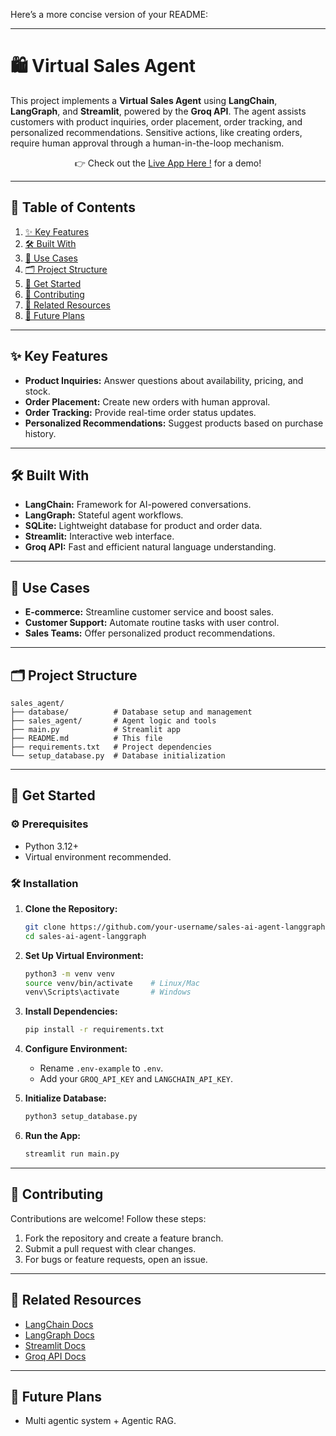 Here’s a more concise version of your README:

---

# 🛍️ Virtual Sales Agent


This project implements a **Virtual Sales Agent** using **LangChain**, **LangGraph**, and **Streamlit**, powered by the **Groq API**. The agent assists customers with product inquiries, order placement, order tracking, and personalized recommendations. Sensitive actions, like creating orders, require human approval through a human-in-the-loop mechanism.

<p align="center">
  👉 Check out the <a href="Streamlit hosted Agent">Live App Here !</a> for a demo!
</p>

---

## 📑 Table of Contents
1. [✨ Key Features](#key-features)
2. [🛠️ Built With](#built-with)
3. [🎯 Use Cases](#use-cases)
4. [🗂️ Project Structure](#project-structure)
5. [🚀 Get Started](#get-started)
6. [🤝 Contributing](#contributing)
7. [🔗 Related Resources](#related-resources)
8. [🔮 Future Plans](#future-plans)

---

## ✨ Key Features

- **Product Inquiries:** Answer questions about availability, pricing, and stock.
- **Order Placement:** Create new orders with human approval.
- **Order Tracking:** Provide real-time order status updates.
- **Personalized Recommendations:** Suggest products based on purchase history.

---

## 🛠️ Built With

- **LangChain:** Framework for AI-powered conversations.
- **LangGraph:** Stateful agent workflows.
- **SQLite:** Lightweight database for product and order data.
- **Streamlit:** Interactive web interface.
- **Groq API:** Fast and efficient natural language understanding.

---

## 🎯 Use Cases

- **E-commerce:** Streamline customer service and boost sales.
- **Customer Support:** Automate routine tasks with user control.
- **Sales Teams:** Offer personalized product recommendations.

---

## 🗂️ Project Structure

```
sales_agent/
├── database/          # Database setup and management
├── sales_agent/       # Agent logic and tools
├── main.py            # Streamlit app
├── README.md          # This file
├── requirements.txt   # Project dependencies
└── setup_database.py  # Database initialization
```

---

## 🚀 Get Started

### ⚙️ Prerequisites

- Python 3.12+
- Virtual environment recommended.

### 🛠️ Installation

1. **Clone the Repository:**
   ```bash
   git clone https://github.com/your-username/sales-ai-agent-langgraph.git
   cd sales-ai-agent-langgraph
   ```

2. **Set Up Virtual Environment:**
   ```bash
   python3 -m venv venv
   source venv/bin/activate    # Linux/Mac
   venv\Scripts\activate       # Windows
   ```

3. **Install Dependencies:**
   ```bash
   pip install -r requirements.txt
   ```

4. **Configure Environment:**
   - Rename `.env-example` to `.env`.
   - Add your `GROQ_API_KEY` and `LANGCHAIN_API_KEY`.

5. **Initialize Database:**
   ```bash
   python3 setup_database.py
   ```

6. **Run the App:**
   ```bash
   streamlit run main.py
   ```

---

## 🤝 Contributing

Contributions are welcome! Follow these steps:
1. Fork the repository and create a feature branch.
2. Submit a pull request with clear changes.
3. For bugs or feature requests, open an issue.

---

## 🔗 Related Resources

- [LangChain Docs](https://python.langchain.com/docs/introduction/)
- [LangGraph Docs](https://langchain-ai.github.io/langgraph/tutorials/introduction/)
- [Streamlit Docs](https://docs.streamlit.io)
- [Groq API Docs](https://console.groq.com/docs)

---

## 🔮 Future Plans

- Multi agentic system + Agentic RAG.
